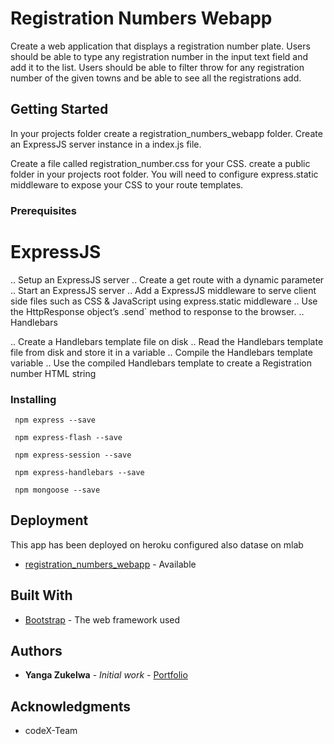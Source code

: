 # Registration Numbers Webapp

Create a web application that displays a registration number plate. Users should be able to type any registration number in the input text field and add it to the list. Users should be able to
filter throw for any registration number of the given towns and be able to see all the registrations add.

## Getting Started

In your projects folder create a registration_numbers_webapp folder. Create an ExpressJS server instance in a index.js file.

Create a file called registration_number.css for your CSS. create a public folder in your projects root folder. You will need to configure express.static middleware to expose your CSS to your route templates.


### Prerequisites

# ExpressJS

.. Setup an ExpressJS server
.. Create a get route with a dynamic parameter
.. Start an ExpressJS server
.. Add a ExpressJS middleware to serve client side files such as CSS & JavaScript using      express.static middleware
.. Use the HttpResponse object’s .send` method to response to the browser.
.. Handlebars

.. Create a Handlebars template file on disk
.. Read the Handlebars template file from disk and store it in a variable
.. Compile the Handlebars template variable
.. Use the compiled Handlebars template to create a Registration number HTML string

### Installing

```
 npm express --save
```


```
 npm express-flash --save
```

```
 npm express-session --save
```

```
 npm express-handlebars --save
```

```
 npm mongoose --save
```

## Deployment

This app has been deployed on heroku configured also datase on mlab

* [registration_numbers_webapp](http://reg-num.herokuapp.com/) - Available

## Built With

* [Bootstrap](http://getbootstrap.com/) - The web framework used

## Authors

* **Yanga Zukelwa** - *Initial work* - [Portfolio](https://yanga93.github.io/portfolio)


## Acknowledgments

* codeX-Team
